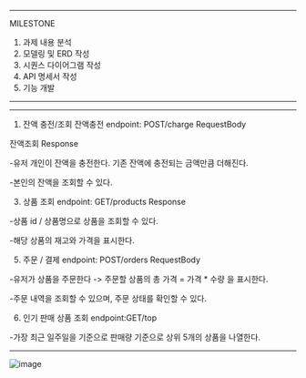 
************


MILESTONE
1. 과제 내용 분석
2. 모델링 및 ERD 작성
3. 시퀀스 다이어그램 작성
4. API 명세서 작성
5. 기능 개발


************


************


1. 잔액 충전/조회
잔액충전
endpoint: POST/charge
RequestBody


잔액조회
Response


-유저 개인이 잔액을 충전한다. 기존 잔액에 충전되는 금액만큼 더해진다.


-본인의 잔액을 조회할 수 있다.

3. 상품 조회
endpoint: GET/products
Response


-상품 id / 상품명으로 상품을 조회할 수 있다.


-해당 상품의 재고와 가격을 표시한다.

5. 주문 / 결제
endpoint: POST/orders
RequestBody


-유저가 상품을 주문한다 -> 주문할 상품의 총 가격 = 가격 * 수량 을 표시한다.


-주문 내역을 조회할 수 있으며, 주문 상태를 확인할 수 있다.

6. 인기 판매 상품 조회
endpoint:GET/top


-가장 최근 일주일을 기준으로 판매량 기준으로 상위 5개의 상품을 나열한다.


************
![image](https://github.com/JunilMin/hanghae99_2-/assets/86759172/ef90da1b-4af0-4277-8b77-4fe3bb076ea8)






